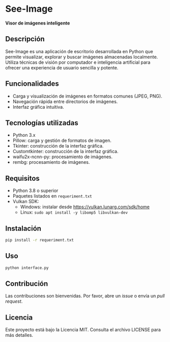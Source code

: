 # See-Image
**Visor de imágenes inteligente**  

## Descripción
See-Image es una aplicación de escritorio desarrollada en Python que permite visualizar, explorar y buscar imágenes almacenadas localmente. Utiliza técnicas de visión por computador e inteligencia artificial para ofrecer una experiencia de usuario sencilla y potente.

## Funcionalidades
- Carga y visualización de imágenes en formatos comunes (JPEG, PNG).
- Navegación rápida entre directorios de imágenes.
- Interfaz gráfica intuitiva.

## Tecnologías utilizadas
- Python 3.x
- Pillow: carga y gestión de formatos de imagen.
- Tkinter: construcción de la interfaz gráfica.
- Customtkinter: construcción de la interfaz gráfica.
- waifu2x-ncnn-py: procesamiento de imágenes.
- rembg: procesamiento de imágenes.

## Requisitos
- Python 3.8 o superior
- Paquetes listados en `requeriment.txt`
- Vulkan SDK:
  - Windows: instalar desde https://vulkan.lunarg.com/sdk/home
  - Linux: `sudo apt install -y libomp5 libvulkan-dev`

## Instalación
```bash
pip install -r requeriment.txt
```

## Uso
```bash
python interface.py
```

## Contribución
Las contribuciones son bienvenidas. Por favor, abre un _issue_ o envía un _pull request_.

## Licencia
Este proyecto está bajo la Licencia MIT. Consulta el archivo LICENSE para más detalles.
